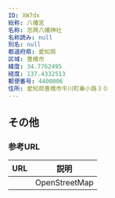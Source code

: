 ```yaml
---
ID: XW7dx
総称: 八幡宮
名称: 忠興八幡神社
名称読み: null
別名: null
都道府県: 愛知県
区域: 豊橋市
緯度: 34.7762495
経度: 137.4332513
郵便番号: 4400006
住所: 愛知県豊橋市牛川町乗小路３０
---
```


## その他

### 参考URL

| URL | 説明          |
| --- | ------------- |
|     | OpenStreetMap |
